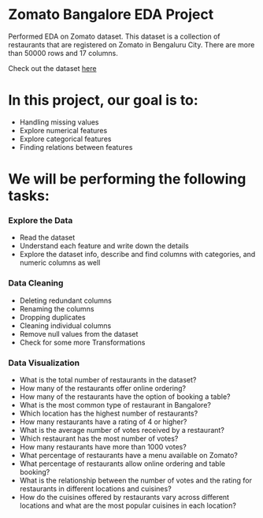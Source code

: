 # Zomato Bangalore EDA Project
Performed EDA on Zomato dataset. This dataset is a collection of restaurants that are registered on Zomato in Bengaluru City. There are more than 50000 rows and 17 columns.

Check out the dataset [here](https://www.kaggle.com/datasets/rajeshrampure/zomato-dataset)

# In this project, our goal is to:
- Handling missing values
- Explore numerical features
- Explore categorical features
- Finding relations between features

# We will be performing the following tasks:

### Explore the Data
- Read the dataset
- Understand each feature and write down the details
- Explore the dataset info, describe and find columns with categories, and numeric columns as well

### Data Cleaning
- Deleting redundant columns
- Renaming the columns
- Dropping duplicates
- Cleaning individual columns
- Remove null values from the dataset
- Check for some more Transformations

### Data Visualization
- What is the total number of restaurants in the dataset?
- How many of the restaurants offer online ordering?
- How many of the restaurants have the option of booking a table?
- What is the most common type of restaurant in Bangalore?
- Which location has the highest number of restaurants?
- How many restaurants have a rating of 4 or higher?
- What is the average number of votes received by a restaurant?
- Which restaurant has the most number of votes?
- How many restaurants have more than 1000 votes?
- What percentage of restaurants have a menu available on Zomato?
- What percentage of restaurants allow online ordering and table booking?
- What is the relationship between the number of votes and the rating for restaurants in different locations and cuisines?
- How do the cuisines offered by restaurants vary across different locations and what are the most popular cuisines in each location?
